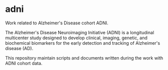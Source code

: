 # adni
Work related to Alzheimer's Disease cohort ADNI.

The Alzheimer's Disease Neuroimaging Initiative (ADNI) is a longitudinal multicenter study designed to develop clinical, imaging, genetic, and biochemical biomarkers for the early detection and tracking of Alzheimer's disease (AD).

This repository maintain scripts and documents written during the work with ADNI cohort data.
